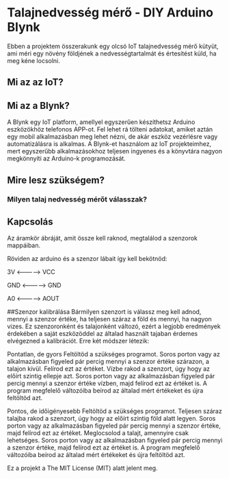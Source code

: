 # Talajnedvesség mérő - DIY Arduino Blynk
Ebben a projektem összerakunk egy olcsó IoT talajnedvesség mérő kütyüt, ami méri egy növény földjének a nedvességtartalmát és értesítést küld, ha meg kéne locsolni.

## Mi az az IoT?


## Mi az a Blynk?
A Blynk egy IoT platform, amellyel egyszerűen készíthetsz Arduino eszközökhöz telefonos APP-ot. Fel lehet rá tölteni adatokat, amiket aztán egy mobil alkalmazásban meg lehet nézni, de akár eszköz vezérlésre vagy automatizálásra is alkalmas.
A Blynk-et használom az IoT projekteimhez, mert egyszerűbb alkalmazásokhoz teljesen ingyenes és a könyvtára nagyon megkönnyíti az Arduino-k programozását.

## Mire lesz szükségem?


### Milyen talaj nedvesség mérőt válasszak?

## Kapcsolás
Az áramkör ábráját, amit össze kell raknod, megtalálod a szenzorok mappáiban.

Röviden az arduino és a szenzor lábait így kell bekötnöd:

3V    <----->   VCC

GND   <----->   GND

A0    <----->   AOUT

##Szenzor kalibrálása
Bármilyen szenzort is válassz meg kell adnod, mennyi a szenzor értéke, ha teljesen száraz a föld és mennyi, ha nagyon vizes. Ez szenzoronként és talajonként változó, ezért a legjobb eredmények érdekében a saját eszközöddel az általad használt tajaban érdemes elvégezned a kalibrációt. Erre két módszer létezik:

Pontatlan, de gyors
Feltöltöd a szükséges programot.
Soros porton vagy az alkalmazásban figyeled pár percig mennyi a szenzor értéke szárazon, a talajon kívül. Felírod ezt az értéket.
Vízbe rakod a szenzort, úgy hogy az előírt szintig ellepje azt.
Soros porton vagy az alkalmazásban figyeled pár percig mennyi a szenzor értéke vízben, majd felírod ezt az értéket is.
A program megfelelő változóiba beírod az általad mért értékeket és újra feltöltöd azt.

Pontos, de időigényesebb
Feltöltöd a szükséges programot.
Teljesen száraz talajba rakod a szenzort, úgy hogy az előírt szintig föld alatt legyen.
Soros porton vagy az alkalmazásban figyeled pár percig mennyi a szenzor értéke, majd felírod ezt az értéket.
Meglocsolod a talajt, amennyire csak lehetséges.
Soros porton vagy az alkalmazásban figyeled pár percig mennyi a szenzor értéke, majd felírod ezt az értéket is.
A program megfelelő változóiba beírod az általad mért értékeket és újra feltöltöd azt.


Ez a projekt a The MIT License (MIT) alatt jelent meg.
